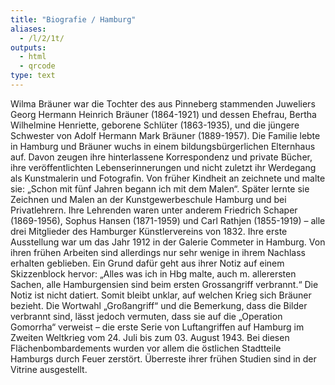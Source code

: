 ```yaml
---
title: "Biografie / Hamburg"
aliases:
  - /l/2/1t/
outputs:
  - html
  - qrcode
type: text
---
```



Wilma Bräuner war die Tochter des aus Pinneberg stammenden Juweliers Georg Hermann Heinrich Bräuner (1864-1921) und dessen Ehefrau, Bertha Wilhelmine Henriette, geborene Schlüter (1863-1935), und die jüngere Schwester von Adolf Hermann Mark Bräuner (1889-1957). Die Familie lebte in Hamburg und Bräuner wuchs in einem bildungsbürgerlichen Elternhaus auf. Davon zeugen ihre hinterlassene Korrespondenz und private Bücher, ihre veröffentlichten Lebenserinnerungen und nicht zuletzt ihr Werdegang als Kunstmalerin und Fotografin.
Von früher Kindheit an zeichnete und malte sie: „Schon mit fünf Jahren begann ich mit dem Malen“. Später lernte sie Zeichnen und Malen an der Kunstgewerbeschule Hamburg und bei Privatlehrern. Ihre Lehrenden waren unter anderem Friedrich Schaper (1869-1956), Sophus Hansen (1871-1959) und Carl Rathjen (1855-1919) – alle drei Mitglieder des Hamburger Künstlervereins von 1832.
Ihre erste Ausstellung war um das Jahr 1912 in der Galerie Commeter in Hamburg. Von ihren frühen Arbeiten sind allerdings nur sehr wenige in ihrem Nachlass erhalten geblieben. Ein Grund dafür geht aus ihrer Notiz auf einem Skizzenblock hervor: „Alles was ich in Hbg malte, auch m. allerersten Sachen, alle Hamburgensien sind beim ersten Grossangriff verbrannt.“
Die Notiz ist nicht datiert. Somit bleibt unklar, auf welchen Krieg sich Bräuner bezieht. Die Wortwahl „Großangriff“ und die Bemerkung, dass die Bilder verbrannt sind, lässt jedoch vermuten, dass sie auf die „Operation Gomorrha“ verweist – die erste Serie von Luftangriffen auf Hamburg im Zweiten Weltkrieg vom 24. Juli bis zum 03. August 1943. Bei diesen Flächenbombardements wurden vor allem die östlichen Stadtteile Hamburgs durch Feuer zerstört.
Überreste ihrer frühen Studien sind in der Vitrine ausgestellt.
